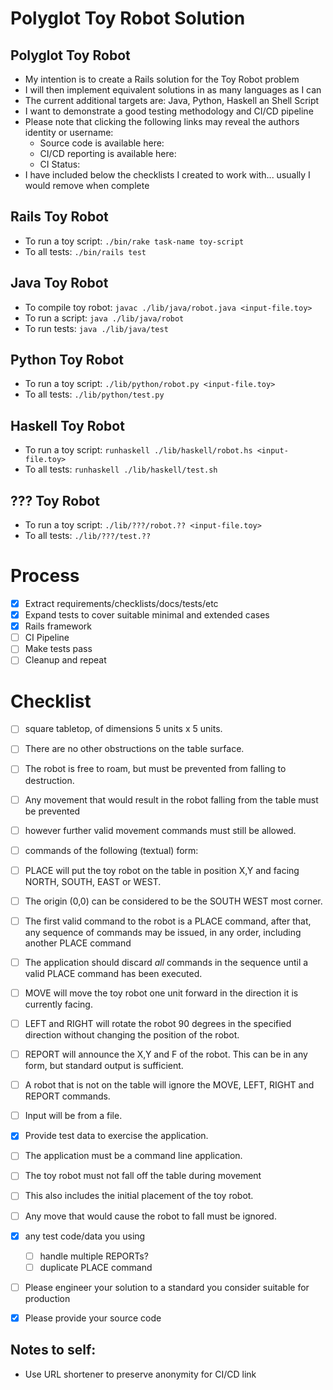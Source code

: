 # Polyglot Toy Robot Solution

## Polyglot Toy Robot
- My intention is to create a Rails solution for the Toy Robot problem
- I will then implement equivalent solutions in as many languages as I can
- The current additional targets are: Java, Python, Haskell an Shell Script
- I want to demonstrate a good testing methodology and CI/CD pipeline
- Please note that clicking the following links may reveal the authors identity or username:
  - Source code is available here:
  - CI/CD reporting is available here:
  - CI Status:
- I have included below the checklists I created to work with... usually I would remove when complete

## Rails Toy Robot
- To run a toy script: ```./bin/rake task-name toy-script```
- To all tests: ```./bin/rails test```

## Java Toy Robot
- To compile toy robot: ```javac ./lib/java/robot.java <input-file.toy>```
- To run a script: ```java ./lib/java/robot```
- To run tests: ```java ./lib/java/test```

## Python Toy Robot
- To run a toy script: ```./lib/python/robot.py <input-file.toy>```
- To all tests: ```./lib/python/test.py```

## Haskell Toy Robot
- To run a toy script: ```runhaskell ./lib/haskell/robot.hs <input-file.toy>```
- To all tests: ```runhaskell ./lib/haskell/test.sh```

## ??? Toy Robot
- To run a toy script: ```./lib/???/robot.?? <input-file.toy>```
- To all tests: ```./lib/???/test.??```

# Process
- [x] Extract requirements/checklists/docs/tests/etc
- [x] Expand tests to cover suitable minimal and extended cases
- [x] Rails framework
- [ ] CI Pipeline
- [ ] Make tests pass
- [ ] Cleanup and repeat

# Checklist
- [ ] square tabletop, of dimensions 5 units x 5 units.
- [ ] There are no other obstructions on the table surface.
- [ ] The robot is free to roam, but must be prevented from falling to destruction.
- [ ] Any movement that would result in the robot falling from the table must be prevented
- [ ] however further valid movement commands must still be allowed.

- [ ] commands of the following (textual) form:
- [ ] PLACE will put the toy robot on the table in position X,Y and facing NORTH, SOUTH, EAST or WEST.
- [ ] The origin (0,0) can be considered to be the SOUTH WEST most corner.
- [ ] The first valid command to the robot is a PLACE command, after that, any sequence of commands may be issued, in any order, including another PLACE command
- [ ] The application should discard _all_ commands in the sequence until a valid PLACE command has been executed.
- [ ] MOVE will move the toy robot one unit forward in the direction it is currently facing.
- [ ] LEFT and RIGHT will rotate the robot 90 degrees in the specified direction without changing the position of the robot.
- [ ] REPORT will announce the X,Y and F of the robot. This can be in any form, but standard output is sufficient.

- [ ] A robot that is not on the table will ignore the MOVE, LEFT, RIGHT and REPORT commands.
- [ ] Input will be from a file.
- [x] Provide test data to exercise the application.
- [ ] The application must be a command line application.

- [ ] The toy robot must not fall off the table during movement
- [ ] This also includes the initial placement of the toy robot.
- [ ] Any move that would cause the robot to fall must be ignored.

- [x] any test code/data you using
  - [ ] handle multiple REPORTs?
  - [ ] duplicate PLACE command
- [ ] Please engineer your solution to a standard you consider suitable for production
- [x] Please provide your source code


## Notes to self:
- Use URL shortener to preserve anonymity for CI/CD link
